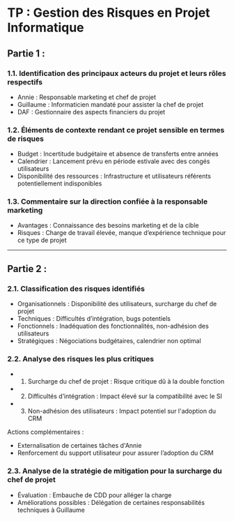 # TP : Gestion des Risques en Projet Informatique

## Partie 1 :
 
### 1.1. Identification des principaux acteurs du projet et leurs rôles respectifs
- Annie : Responsable marketing et chef de projet
- Guillaume : Informaticien mandaté pour assister la chef de projet
- DAF : Gestionnaire des aspects financiers du projet
 
### 1.2. Éléments de contexte rendant ce projet sensible en termes de risques
- Budget : Incertitude budgétaire et absence de transferts entre années
- Calendrier : Lancement prévu en période estivale avec des congés utilisateurs
- Disponibilité des ressources : Infrastructure et utilisateurs référents potentiellement indisponibles
 
### 1.3. Commentaire sur la direction confiée à la responsable marketing
- Avantages : Connaissance des besoins marketing et de la cible
- Risques : Charge de travail élevée, manque d’expérience technique pour ce type de projet
 
---
 
## Partie 2 :
 
### 2.1. Classification des risques identifiés
- Organisationnels : Disponibilité des utilisateurs, surcharge du chef de projet
- Techniques : Difficultés d’intégration, bugs potentiels
- Fonctionnels : Inadéquation des fonctionnalités, non-adhésion des utilisateurs
- Stratégiques : Négociations budgétaires, calendrier non optimal
 
### 2.2. Analyse des risques les plus critiques
- 1. Surcharge du chef de projet : Risque critique dû à la double fonction
- 2. Difficultés d’intégration : Impact élevé sur la compatibilité avec le SI
- 3. Non-adhésion des utilisateurs : Impact potentiel sur l'adoption du CRM
 
Actions complémentaires :
- Externalisation de certaines tâches d'Annie
- Renforcement du support utilisateur pour assurer l’adoption du CRM
 
### 2.3. Analyse de la stratégie de mitigation pour la surcharge du chef de projet
- Évaluation : Embauche de CDD pour alléger la charge
- Améliorations possibles : Délégation de certaines responsabilités techniques à Guillaume
